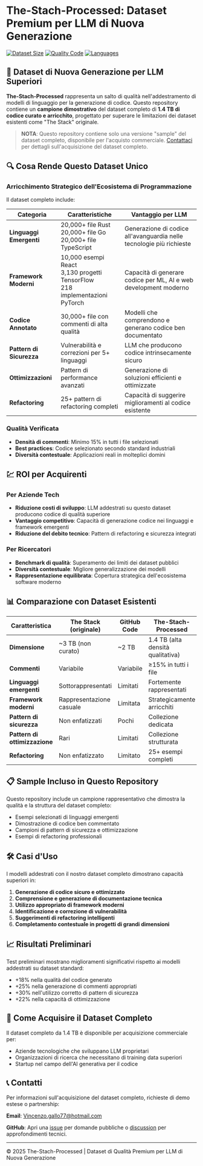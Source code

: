 # The-Stach-Processed: Dataset Premium per LLM di Nuova Generazione

[![Dataset Size](https://img.shields.io/badge/Full%20Dataset-1.4%20TB-blue)](https://github.com/vinsblack/The-Stach-Processed)
[![Quality Code](https://img.shields.io/badge/Code%20Quality-Premium-gold)](https://github.com/vinsblack/The-Stach-Processed)
[![Languages](https://img.shields.io/badge/Languages-888%20Categories-green)](https://github.com/vinsblack/The-Stach-Processed)

## 🚀 Dataset di Nuova Generazione per LLM Superiori

**The-Stach-Processed** rappresenta un salto di qualità nell'addestramento di modelli di linguaggio per la generazione di codice. Questo repository contiene un **campione dimostrativo** del dataset completo di **1.4 TB di codice curato e arricchito**, progettato per superare le limitazioni dei dataset esistenti come "The Stack" originale.

> **NOTA**: Questo repository contiene solo una versione "sample" del dataset completo, disponibile per l'acquisto commerciale. [Contattaci](#contatti) per dettagli sull'acquisizione del dataset completo.

## 🔍 Cosa Rende Questo Dataset Unico

### Arricchimento Strategico dell'Ecosistema di Programmazione
Il dataset completo include:

| Categoria | Caratteristiche | Vantaggio per LLM |
|-----------|----------------|-------------------|
| **Linguaggi Emergenti** | 20,000+ file Rust<br>20,000+ file Go<br>20,000+ file TypeScript | Generazione di codice all'avanguardia nelle tecnologie più richieste |
| **Framework Moderni** | 10,000 esempi React<br>3,130 progetti TensorFlow<br>218 implementazioni PyTorch | Capacità di generare codice per ML, AI e web development moderno |
| **Codice Annotato** | 30,000+ file con commenti di alta qualità | Modelli che comprendono e generano codice ben documentato |
| **Pattern di Sicurezza** | Vulnerabilità e correzioni per 5+ linguaggi | LLM che producono codice intrinsecamente sicuro |
| **Ottimizzazioni** | Pattern di performance avanzati | Generazione di soluzioni efficienti e ottimizzate |
| **Refactoring** | 25+ pattern di refactoring completi | Capacità di suggerire miglioramenti al codice esistente |

### Qualità Verificata
- **Densità di commenti**: Minimo 15% in tutti i file selezionati
- **Best practices**: Codice selezionato secondo standard industriali
- **Diversità contestuale**: Applicazioni reali in molteplici domini

## 💹 ROI per Acquirenti

### Per Aziende Tech
- **Riduzione costi di sviluppo**: LLM addestrati su questo dataset producono codice di qualità superiore
- **Vantaggio competitivo**: Capacità di generazione codice nei linguaggi e framework emergenti
- **Riduzione del debito tecnico**: Pattern di refactoring e sicurezza integrati

### Per Ricercatori
- **Benchmark di qualità**: Superamento dei limiti dei dataset pubblici
- **Diversità contestuale**: Migliore generalizzazione dei modelli
- **Rappresentazione equilibrata**: Copertura strategica dell'ecosistema software moderno

## 📊 Comparazione con Dataset Esistenti

| Caratteristica | The Stack (originale) | GitHub Code | The-Stach-Processed |
|----------------|---------------------|------------|-------------------|
| **Dimensione** | ~3 TB (non curato) | ~2 TB | 1.4 TB (alta densità qualitativa) |
| **Commenti** | Variabile | Variabile | ≥15% in tutti i file |
| **Linguaggi emergenti** | Sottorappresentati | Limitati | Fortemente rappresentati |
| **Framework moderni** | Rappresentazione casuale | Limitata | Strategicamente arricchiti |
| **Pattern di sicurezza** | Non enfatizzati | Pochi | Collezione dedicata |
| **Pattern di ottimizzazione** | Rari | Limitati | Collezione strutturata |
| **Refactoring** | Non enfatizzato | Limitato | 25+ esempi completi |

## 📋 Sample Incluso in Questo Repository

Questo repository include un campione rappresentativo che dimostra la qualità e la struttura del dataset completo:

- Esempi selezionati di linguaggi emergenti
- Dimostrazione di codice ben commentato
- Campioni di pattern di sicurezza e ottimizzazione
- Esempi di refactoring professionali

## 🛠️ Casi d'Uso

I modelli addestrati con il nostro dataset completo dimostrano capacità superiori in:

1. **Generazione di codice sicuro e ottimizzato**
2. **Comprensione e generazione di documentazione tecnica**
3. **Utilizzo appropriato di framework moderni**
4. **Identificazione e correzione di vulnerabilità**
5. **Suggerimenti di refactoring intelligenti**
6. **Completamento contestuale in progetti di grandi dimensioni**

## 📈 Risultati Preliminari

Test preliminari mostrano miglioramenti significativi rispetto ai modelli addestrati su dataset standard:

- +18% nella qualità del codice generato
- +25% nella generazione di commenti appropriati
- +30% nell'utilizzo corretto di pattern di sicurezza
- +22% nella capacità di ottimizzazione

## 💼 Come Acquisire il Dataset Completo

Il dataset completo da 1.4 TB è disponibile per acquisizione commerciale per:
- Aziende tecnologiche che sviluppano LLM proprietari
- Organizzazioni di ricerca che necessitano di training data superiori
- Startup nel campo dell'AI generativa per il codice

## 📞 Contatti <a name="contatti"></a>

Per informazioni sull'acquisizione del dataset completo, richieste di demo estese o partnership:

**Email**: [Vincenzo.gallo77@hotmail.com](mailto:Vincenzo.gallo77@hotmail.com)

**GitHub**: Apri una [issue](https://github.com/vinsblack/The-Stach-Processed/issues) per domande pubbliche o [discussion](https://github.com/vinsblack/The-Stach-Processed/discussions) per approfondimenti tecnici.

---

© 2025 The-Stach-Processed | Dataset di Qualità Premium per LLM di Nuova Generazione